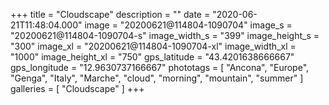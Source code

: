 +++
title = "Cloudscape"
description = ""
date = "2020-06-21T11:48:04.000"
image = "20200621@114804-1090704"
image_s = "20200621@114804-1090704-s"
image_width_s = "399"
image_height_s = "300"
image_xl = "20200621@114804-1090704-xl"
image_width_xl = "1000"
image_height_xl = "750"
gps_latitude = "43.4201638666667"
gps_longitude = "12.9630737166667"
phototags = [ "Ancona", "Europe", "Genga", "Italy", "Marche", "cloud", "morning", "mountain", "summer" ]
galleries = [ "Cloudscape" ]
+++
